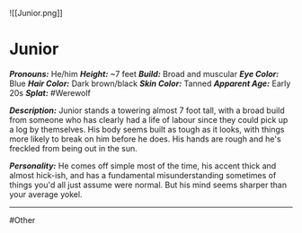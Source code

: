 ![[Junior.png]]
# Junior

***Pronouns:*** He/him
***Height:*** ~7 feet
***Build:*** Broad and muscular
***Eye Color:*** Blue
***Hair Color:*** Dark brown/black
***Skin Color:*** Tanned
***Apparent Age:*** Early 20s
***Splat:*** #Werewolf 

***Description:***  Junior stands a towering almost 7 foot tall, with a broad build from someone who has clearly had a life of labour since they could pick up a log by themselves. His body seems built as tough as it looks, with things more likely to break on him before he does. His hands are rough and he's freckled from being out in the sun. 

***Personality:*** He comes off simple most of the time, his accent thick and almost hick-ish, and has a fundamental misunderstanding sometimes of things you'd all just assume were normal. But his mind seems sharper than your average yokel.

---
#Other
